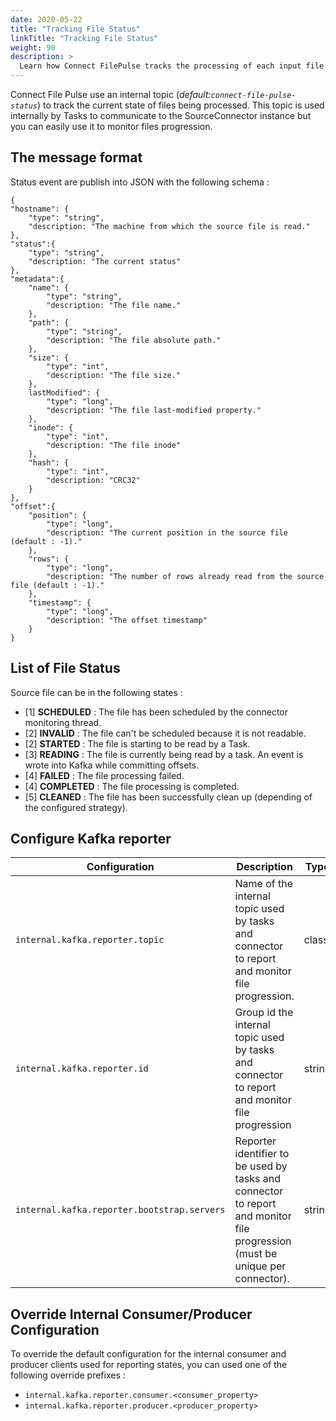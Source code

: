 ```yaml
---
date: 2020-05-22
title: "Tracking File Status"
linkTitle: "Tracking File Status"
weight: 90
description: >
  Learn how Connect FilePulse tracks the processing of each input file.
---
```


Connect File Pulse use an internal topic (*default:`connect-file-pulse-status`*) to track the current state of files being processed.
This topic is used internally by Tasks to communicate to the SourceConnector instance but you can easily use it to monitor files progression.

## The message format
Status event are publish into JSON with the following schema :

```
{
"hostname": {
    "type": "string",
    "description: "The machine from which the source file is read."
},
"status":{
    "type": "string",
    "description: "The current status"
},
"metadata":{
    "name": {
        "type": "string",
        "description: "The file name."
    },
    "path": {
        "type": "string",
        "description: "The file absolute path."
    },
    "size": {
        "type": "int",
        "description: "The file size."
    },
    lastModified": {
        "type": "long",
        "description: "The file last-modified property."
    },
    "inode": {
        "type": "int",
        "description: "The file inode"
    },
    "hash": {
        "type": "int",
        "description: "CRC32"
    }
},
"offset":{
    "position": {
        "type": "long",
        "description: "The current position in the source file (default : -1)."
    },
    "rows": {
        "type": "long",
        "description: "The number of rows already read from the source file (default : -1)."
    },
    "timestamp": {
        "type": "long",
        "description: "The offset timestamp"
    }
}
```

## List of File Status

Source file can be in the following states :

* \[1\] **SCHEDULED** :  The file has been scheduled by the connector monitoring thread.
* \[2\] **INVALID** :  The file can't be scheduled because it is not readable.
* \[2\] **STARTED** : The file is starting to be read by a Task.
* \[3\] **READING** : The file is currently being read by a task. An event is wrote into Kafka while committing offsets.
* \[4\] **FAILED** : The file processing failed.
* \[4\] **COMPLETED** : The file processing is completed.
* \[5\] **CLEANED** :  The file has been successfully clean up (depending of the configured strategy).

## Configure Kafka reporter

| Configuration |   Description |   Type    |   Default |   Importance  |
| --------------| --------------|-----------| --------- | ------------- |
|`internal.kafka.reporter.topic` | Name of the internal topic used by tasks and connector to report and monitor file progression. | class | *connect-file-pulse-status* | high |
|`internal.kafka.reporter.id` | Group id the internal topic used by tasks and connector to report and monitor file progression | string | *-* | high |
|`internal.kafka.reporter.bootstrap.servers` | Reporter identifier to be used by tasks and connector to report and monitor file progression (must be unique per connector). | string | *-* | high |

## Override Internal Consumer/Producer Configuration

To override the default configuration for the internal consumer and producer clients used for reporting states, 
you can used one of the following override prefixes :

* `internal.kafka.reporter.consumer.<consumer_property>`
* `internal.kafka.reporter.producer.<producer_property>`